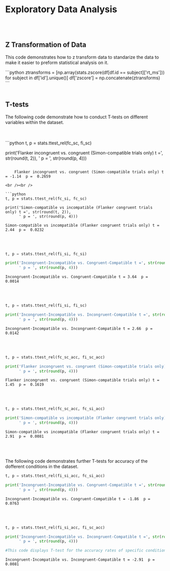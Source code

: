 <div>
      <h1>Exploratory Data Analysis</h1>
</div>
<br /><br />
<div>
      <h2>Z Transformation of Data</h2>
      <p>This code demonstrates how to z transform data to standarize the data to make it easier to preform statistical analysis on it.</p>
</div>
```python
ztransforms = [np.array(stats.zscore(df[df.id == subject]['rt_ms'])) for subject in df['id'].unique()]
df['zscore'] = np.concatenate(ztransforms)
```
<br /><br />
<div>
      <h2>T-tests</h2>
      <p>The following code demonstrate how to conduct T-tests on different variables within the dataset.</p>
</div>
<br /><br />
```python
t, p = stats.ttest_rel(fc_sc, fi_sc)

print('Flanker incongruent vs. congruent (Simon-compatible trials only) t =', str(round(t, 2)), 
      ' p = ', str(round(p, 4)))
```

    Flanker incongruent vs. congruent (Simon-compatible trials only) t = -1.14  p =  0.2659

<br /><br />

```python
t, p = stats.ttest_rel(fc_si, fc_sc)

print('Simon-compatible vs incompatible (Flanker congruent trials only) t =', str(round(t, 2)), 
      ' p = ', str(round(p, 4)))
```

    Simon-compatible vs incompatible (Flanker congruent trials only) t = 2.44  p =  0.0232

<br /><br />

```python
t, p = stats.ttest_rel(fi_si, fc_si)

print('Incongruent-Incompatible vs. Congruent-Compatible t =', str(round(t, 2)), 
      ' p = ', str(round(p, 4)))
```

    Incongruent-Incompatible vs. Congruent-Compatible t = 3.64  p =  0.0014

<br /><br />

```python
t, p = stats.ttest_rel(fi_si, fi_sc)

print('Incongruent-Incompatible vs. Incongruent-Compatible t =', str(round(t, 2)), 
      ' p = ', str(round(p, 4)))
```

    Incongruent-Incompatible vs. Incongruent-Compatible t = 2.66  p =  0.0142

<br /><br />

```python
t, p = stats.ttest_rel(fc_sc_acc, fi_sc_acc)

print('Flanker incongruent vs. congruent (Simon-compatible trials only) t =', str(round(t, 2)), 
      ' p = ', str(round(p, 4)))
```

    Flanker incongruent vs. congruent (Simon-compatible trials only) t = 1.45  p =  0.1619

<br /><br />

```python
t, p = stats.ttest_rel(fc_sc_acc, fc_si_acc)

print('Simon-compatible vs incompatible (Flanker congruent trials only) t =', str(round(t, 2)), 
      ' p = ', str(round(p, 4)))
```

    Simon-compatible vs incompatible (Flanker congruent trials only) t = 2.91  p =  0.0081

<br /><br />
<div>
      <p>The following code demonstrates further T-tests for accuracy of the dofferent conditions in the dataset.</p>
</div>

```python
t, p = stats.ttest_rel(fi_si_acc, fc_si_acc)

print('Incongruent-Incompatible vs. Congruent-Compatible t =', str(round(t, 2)), 
      ' p = ', str(round(p, 4)))
```

    Incongruent-Incompatible vs. Congruent-Compatible t = -1.86  p =  0.0763

<br /><br />

```python
t, p = stats.ttest_rel(fi_si_acc, fi_sc_acc)

print('Incongruent-Incompatible vs. Incongruent-Compatible t =', str(round(t, 2)), 
      ' p = ', str(round(p, 4)))

#This code displays T-test for the accuracy rates of specific conditions.
```

    Incongruent-Incompatible vs. Incongruent-Compatible t = -2.91  p =  0.0081


